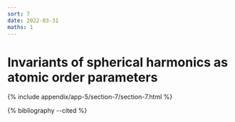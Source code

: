 ```yaml
---
sort: 7
date: 2022-03-31
maths: 1
---
```


# Invariants of spherical harmonics as atomic order parameters

{% include appendix/app-5/section-7/section-7.html %}

{% bibliography --cited %}
